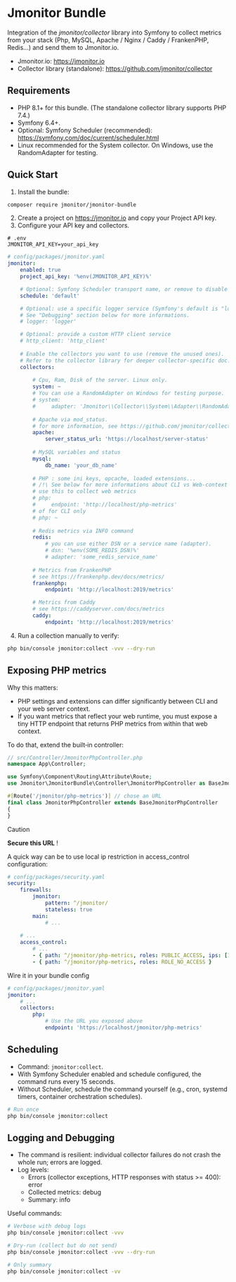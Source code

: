 # Jmonitor Bundle

Integration of the *jmonitor/collector* library into Symfony to collect metrics from your stack (Php, MySQL, Apache / Nginx / Caddy / FrankenPHP, Redis...) and send them to Jmonitor.io.

- Jmonitor.io: https://jmonitor.io
- Collector library (standalone): https://github.com/jmonitor/collector

## Requirements
- PHP 8.1+ for this bundle. (The standalone collector library supports PHP 7.4.)
- Symfony 6.4+.
- Optional: Symfony Scheduler (recommended): https://symfony.com/doc/current/scheduler.html 
- Linux recommended for the System collector. On Windows, use the RandomAdapter for testing.

## Quick Start

1) Install the bundle:

```bash
composer require jmonitor/jmonitor-bundle
```

2) Create a project on https://jmonitor.io and copy your Project API key.
3) Configure your API key and collectors.


```dotenv
# .env
JMONITOR_API_KEY=your_api_key
```

```yaml
# config/packages/jmonitor.yaml
jmonitor:
    enabled: true
    project_api_key: '%env(JMONITOR_API_KEY)%'

    # Optional: Symfony Scheduler transport name, or remove to disable scheduling.
    schedule: 'default'

    # Optional: use a specific logger service (Symfony's default is "logger").
    # See "Debugging" section below for more informations.
    # logger: 'logger'

    # Optional: provide a custom HTTP client service
    # http_client: 'http_client'
    
    # Enable the collectors you want to use (remove the unused ones).
    # Refer to the collector library for deeper collector-specific doc: https://github.com/jmonitor/collector
    collectors:
        
        # Cpu, Ram, Disk of the server. Linux only.
        system: ~
        # You can use a RandomAdapter on Windows for testing purpose.
        # system:
        #     adapter: 'Jmonitor\\Collector\\System\\Adapter\\RandomAdapter'
        
        # Apache via mod_status.
        # for more information, see https://github.com/jmonitor/collector?tab=readme-ov-file#apache
        apache:
            server_status_url: 'https://localhost/server-status'  
        
        # MySQL variables and status
        mysql:
            db_name: 'your_db_name'
            
        # PHP : some ini keys, opcache, loaded extensions... 
        # /!\ See below for more informations about CLI vs Web-context metrics
        # use this to collect web metrics
        # php: 
        #     endpoint: 'http://localhost/php-metrics'
        # of for CLI only
        # php: ~
        
        # Redis metrics via INFO command
        redis:
            # you can use either DSN or a service name (adapter). 
            # dsn: '%env(SOME_REDIS_DSN)%'
            # adapter: 'some_redis_service_name'
            
        # Metrics from FrankenPHP
        # see https://frankenphp.dev/docs/metrics/ 
        frankenphp:
            endpoint: 'http://localhost:2019/metrics'

        # Metrics from Caddy
        # see https://caddyserver.com/docs/metrics
        caddy:
            endpoint: 'http://localhost:2019/metrics'
```
4) Run a collection manually to verify:
```bash
php bin/console jmonitor:collect -vvv --dry-run
```

## Exposing PHP metrics

Why this matters:
- PHP settings and extensions can differ significantly between CLI and your web server context.
- If you want metrics that reflect your web runtime, you must expose a tiny HTTP endpoint that returns PHP metrics from within that web context.

To do that, extend the built‑in controller: 

```php
// src/Controller/JmonitorPhpController.php
namespace App\Controller;

use Symfony\Component\Routing\Attribute\Route;
use Jmonitor\JmonitorBundle\Controller\JmonitorPhpController as BaseJmonitorPhpController;

#[Route('/jmonitor/php-metrics')] // chose an URL
final class JmonitorPhpController extends BaseJmonitorPhpController
{
}
```
> [!CAUTION]
>
> **Secure this URL** !

A quick way can be to use local ip restriction in access_control configuration:
```yaml
# config/packages/security.yaml
security:
    firewalls:
        jmonitor:
            pattern: ^/jmonitor/
            stateless: true
        main:
            # ...
    
    # ...
    access_control:
        # ...
        - { path: ^/jmonitor/php-metrics, roles: PUBLIC_ACCESS, ips: [127.0.0.1, ::1, 192.168.0.1/24] }
        - { path: ^/jmonitor/php-metrics, roles: ROLE_NO_ACCESS }
```

Wire it in your bundle config
```yaml
# config/packages/jmonitor.yaml
jmonitor:
    # ...
    collectors:
        php:
            # Use the URL you exposed above
            endpoint: 'https://localhost/jmonitor/php-metrics'
```

## Scheduling

- Command: `jmonitor:collect`.
- With Symfony Scheduler enabled and schedule configured, the command runs every 15 seconds.
- Without Scheduler, schedule the command yourself (e.g., cron, systemd timers, container orchestration schedules).

```bash
# Run once
php bin/console jmonitor:collect
```

## Logging and Debugging
- The command is resilient: individual collector failures do not crash the whole run; errors are logged.
- Log levels:
    - Errors (collector exceptions, HTTP responses with status >= 400): error
    - Collected metrics: debug
    - Summary: info

Useful commands:
```bash
# Verbose with debug logs
php bin/console jmonitor:collect -vvv

# Dry-run (collect but do not send)
php bin/console jmonitor:collect -vvv --dry-run

# Only summary
php bin/console jmonitor:collect -vv
```
